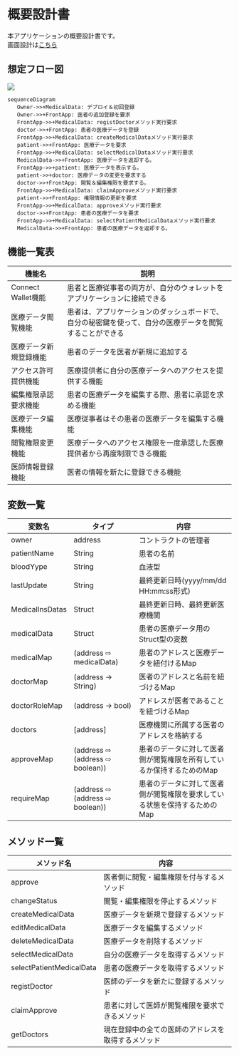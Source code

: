 # 概要設計書

本アプリケーションの概要設計書です。  
画面設計は<a href="./page.md">こちら</a>

## 想定フロー図

[![](https://mermaid.ink/img/pako:eNqlVM1Kw0AYfJWyV-sL5FAQqjdR8JrLknxqsEnqZqtIEdos_lQriIhSitpi0XpQVAqCtfRhlvz05Cu4mlbStNVWcwrZmW9mmC-bRYqpApKQBesZMBRIaniFYF02YuJZ2DSATCcSU_OgagpOJTHFUoyzPc7OObvndu39bdfZv3DKl16p2Sk-R2hzxDToTDotxZxi08_t8PyD3245B5UAze0T_ybvPtkBrYceECSwolk0aSrUJJxVud3ijHFWcB6u_GoxPEL9wvRLu_Z1IC08eCX7y_0bt9tCPWx6pLpCAFMIffrZQhpTDQw6ED8iPVZwC1Kg0LGlQ8Bf5dunzlGD50vcPuS5IT66MYZyq3Wv9hrhhmIHJQwyRQO1gltufKcPRoxurnP27N_cihXzXuqd8q5bv-uUjiPsoeb7-0thTRcHxNyAP1QXqLpsx6k8iQjCv3v2OG6BeBzZCZd2gs1ZDAL9f4F-shPdJBRHOhAda6q4VrKfg2VEV0EHGUniVcVkTUaysS1wmbQqfq1ZVRP5kbSMUxbEEc5Qc2nLUJBESQZ6oO691EVtfwBulEW-)](https://mermaid-js.github.io/mermaid-live-editor/edit#pako:eNqlVM1Kw0AYfJWyV-sL5FAQqjdR8JrLknxqsEnqZqtIEdos_lQriIhSitpi0XpQVAqCtfRhlvz05Cu4mlbStNVWcwrZmW9mmC-bRYqpApKQBesZMBRIaniFYF02YuJZ2DSATCcSU_OgagpOJTHFUoyzPc7OObvndu39bdfZv3DKl16p2Sk-R2hzxDToTDotxZxi08_t8PyD3245B5UAze0T_ybvPtkBrYceECSwolk0aSrUJJxVud3ijHFWcB6u_GoxPEL9wvRLu_Z1IC08eCX7y_0bt9tCPWx6pLpCAFMIffrZQhpTDQw6ED8iPVZwC1Kg0LGlQ8Bf5dunzlGD50vcPuS5IT66MYZyq3Wv9hrhhmIHJQwyRQO1gltufKcPRoxurnP27N_cihXzXuqd8q5bv-uUjiPsoeb7-0thTRcHxNyAP1QXqLpsx6k8iQjCv3v2OG6BeBzZCZd2gs1ZDAL9f4F-shPdJBRHOhAda6q4VrKfg2VEV0EHGUniVcVkTUaysS1wmbQqfq1ZVRP5kbSMUxbEEc5Qc2nLUJBESQZ6oO691EVtfwBulEW-)

 ```
sequenceDiagram
    Owner->>+MedicalData: デプロイ＆初回登録
    Owner->>+FrontApp: 医者の追加登録を要求
    FrontApp->>+MedicalData: registDoctorメソッド実行要求
    doctor->>+FrontApp: 患者の医療データを登録
    FrontApp->>+MedicalData: createMedicalDataメソッド実行要求
    patient->>+FrontApp: 医療データを要求
    FrontApp->>+MedicalData: selectMedicalDataメソッド実行要求
    MedicalData->>+FrontApp: 医療データを返却する。
    FrontApp->>+patient: 医療データを表示する。
    patient->>+doctor: 医療データの変更を要求する
    doctor->>+FrontApp: 閲覧＆編集権限を要求する。
    FrontApp->>+MedicalData: claimApproveメソッド実行要求
    patient->>+FrontApp: 権限情報の更新を要求
    FrontApp->>+MedicalData: approveメソッド実行要求
    doctor->>+FrontApp: 患者の医療データを要求
    FrontApp->>+MedicalData: selectPatientMedicalDataメソッド実行要求
    MedicalData->>+FrontApp: 患者の医療データを返却する。
 ```

## 機能一覧表

|機能名|説明|
|----|----|
|Connect Wallet機能|患者と医療従事者の両方が、自分のウォレットをアプリケーションに接続できる|
|医療データ閲覧機能|患者は、アプリケーションのダッシュボードで、自分の秘密鍵を使って、自分の医療データを閲覧することができる|
|医療データ新規登録機能|患者のデータを医者が新規に追加する|
|アクセス許可提供機能|医療提供者に自分の医療データへのアクセスを提供する機能|
|編集権限承認要求機能|患者の医療データを編集する際、患者に承認を求める機能|
|医療データ編集機能|医療従事者はその患者の医療データを編集する機能|
|閲覧権限変更機能|医療データへのアクセス権限を一度承認した医療提供者から再度制限できる機能|
|医師情報登録機能|医者の情報を新たに登録できる機能|

## 変数一覧

|変数名|タイプ|内容|
|---|---|---|
|owner|address|コントラクトの管理者|
|patientName|String|患者の名前|
|bloodYype|String|血液型|
|lastUpdate|String|最終更新日時(yyyy/mm/dd HH:mm:ss形式)|
|MedicalInsDatas|Struct|最終更新日時、最終更新医療機関|
|medicalData|Struct|患者の医療データ用のStruct型の変数|
|medicalMap|(address ⇨ medicalData)|患者のアドレスと医療データを紐付けるMap|
|doctorMap|(address → String)|医者のアドレスと名前を紐づけるMap|
|doctorRoleMap|(address → bool)|アドレスが医者であることを紐づけるMap|
|doctors|[address]|医療機関に所属する医者のアドレスを格納する|
|approveMap|(address ⇨ (address ⇨ boolean))|患者のデータに対して医者側が閲覧権限を所有しているか保持するためのMap|
|requireMap|(address ⇨ (address ⇨ boolean))|患者のデータに対して医者側が閲覧権限を要求している状態を保持するためのMap|

## メソッド一覧

|メソッド名|内容|
|---|---|
|approve|医者側に閲覧・編集権限を付与するメソッド|
|changeStatus|閲覧・編集権限を停止するメソッド|
|createMedicalData|医療データを新規で登録するメソッド|
|editMedicalData|医療データを編集するメソッド|
|deleteMedicalData|医療データを削除するメソッド|
|selectMedicalData|自分の医療データを取得するメソッド|
|selectPatientMedicalData|患者の医療データを取得するメソッド|
|registDoctor|医師のデータを新たに登録するメソッド|
|claimApprove|患者に対して医師が閲覧権限を要求できるメソッド|
|getDoctors|現在登録中の全ての医師のアドレスを取得するメソッド|